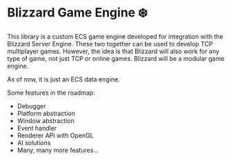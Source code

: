 # Blizzard Game Engine ❄️

This library is a custom ECS game engine developed for integration with the Blizzard Server Engine.
These two together can be used to develop TCP multiplayer games.
However, the idea is that Blizzard will also work for any type of game, not just TCP or online games.
Blizzard will be a modular game engine.

As of now, it is just an ECS data engine.

Some features in the roadmap:

- Debugger
- Platform abstraction
- Window abstraction
- Event handler
- Renderer API with OpenGL
- AI solutions
- Many, many more features...
